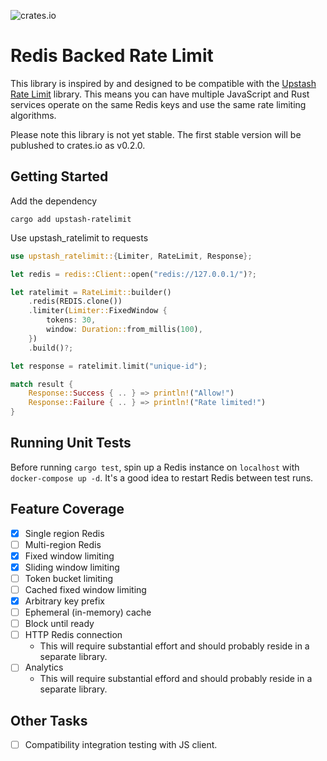 ![crates.io](https://img.shields.io/crates/v/upstash-ratelimit.svg)

# Redis Backed Rate Limit

This library is inspired by and designed to be compatible with the [Upstash Rate Limit](https://github.com/upstash/ratelimit) library. This means you can have multiple JavaScript and Rust services operate on the same Redis keys and use the same rate limiting algorithms.

Please note this library is not yet stable. The first stable version will be publushed to crates.io as v0.2.0.

## Getting Started

Add the dependency

```shell
cargo add upstash-ratelimit
```

Use upstash_ratelimit to requests

```rust
use upstash_ratelimit::{Limiter, RateLimit, Response};

let redis = redis::Client::open("redis://127.0.0.1/")?;

let ratelimit = RateLimit::builder()
    .redis(REDIS.clone())
    .limiter(Limiter::FixedWindow {
        tokens: 30,
        window: Duration::from_millis(100),
    })
    .build()?;

let response = ratelimit.limit("unique-id");

match result {
    Response::Success { .. } => println!("Allow!")
    Response::Failure { .. } => println!("Rate limited!")
}
```

## Running Unit Tests

Before running `cargo test`, spin up a Redis instance on `localhost` with `docker-compose up -d`. It's a good idea to restart Redis between test runs.

## Feature Coverage

- [x] Single region Redis
- [ ] Multi-region Redis
- [x] Fixed window limiting
- [x] Sliding window limiting
- [ ] Token bucket limiting
- [ ] Cached fixed window limiting
- [x] Arbitrary key prefix
- [ ] Ephemeral (in-memory) cache
- [ ] Block until ready
- [ ] HTTP Redis connection
    - This will require substantial effort and should probably reside in a separate library.
- [ ] Analytics
    - This will require substantial efford and should probably reside in a separate library.

## Other Tasks

- [ ] Compatibility integration testing with JS client.
